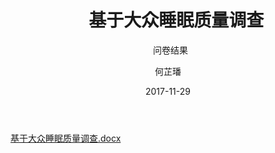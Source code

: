 ﻿---
layout:     post
title:      基于大众睡眠质量调查
subtitle:   问卷结果
date:       2017-11-29
author:     何芷璠
header-img: img/Survey_bg.jpg
catalog: true
tags:
    - Survey
---
[基于大众睡眠质量调查.docx](https://github.com/Design-Thinking/Document-Sharing/blob/master/Better_Sleeping/%E5%9F%BA%E4%BA%8E%E5%A4%A7%E4%BC%97%E7%9D%A1%E7%9C%A0%E8%B4%A8%E9%87%8F%E7%9A%84%E8%B0%83%E6%9F%A5.docx?raw=true)

